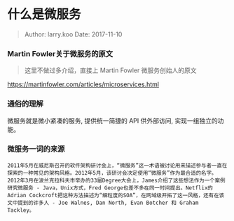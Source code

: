 什么是微服务
===

> Author: larry.koo  Date: 2017-11-10

### Martin Fowler关于微服务的原文

> 这里不做过多介绍，直接上 Martin Fowler 微服务创始人的原文

https://martinfowler.com/articles/microservices.html

### 通俗的理解

微服务就是微小紧凑的服务, 提供统一简捷的 API 供外部访问, 实现一组独立的功能。

### 微服务一词的来源

    2011年5月在威尼斯召开的软件架构研讨会上，“微服务”这一术语被讨论用来描述参与者一直在探索的一种常见的架构风格。2012年5月，该研讨会决定使用“微服务”作为最合适的名字。2012年3月在波兰克拉科夫市举办的33届Degree大会上，James介绍了这些想法作为一个案例研究微服务 - Java，Unix方式，Fred George也差不多在同一时间提出。Netflix的Adrian Cockcroft把这种方法描述为“细粒度的SOA”，在网域级开拓了这一风格，还有在该文中提到的许多人 - Joe Walnes, Dan North, Evan Botcher 和 Graham Tackley。


